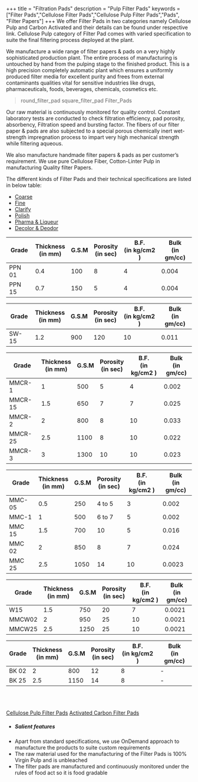 +++
title = "Filtration Pads"
description = "Pulp Filter Pads"
keywords = ["Filter Pads","Cellulose Filter Pads","Cellulose Pulp Filter Pads","Pads", "Filter Papers"]
+++
We offer Filter Pads in two categories namely Cellulose Pulp and Carbon Activated and their details can be found under respective link.  Cellulose Pulp category of Filter Pad comes with varied specification to suite the final filtering process deployed at the plant.

We manufacture a wide range of filter papers & pads on a very highly sophisticated production plant. The entire process of manufacturing is untouched by hand from the pulping stage to the finished product. This is a high precision completely automatic plant which ensures a uniformly produced filter media for excellent purity and frees from external contaminants qualities vital for sensitive industries like drugs, pharmaceuticals, foods, beverages, chemicals, cosmetics etc.

> round_filter_pad square_filter_pad Filter_Pads

Our raw material is continuously monitored for quality control. Constant laboratory tests are conducted to check filtration efficiency, pad porosity, absorbency, Filtration speed and bursting factor. The fibers of our filter paper & pads are also subjected to a special porous chemically inert wet-strength impregnation process to impart very high mechanical strength while filtering aqueous.

We also manufacture handmade filter papers & pads as per customer’s requirement. We use pure Cellulose Fiber, Cotton-Linter Pulp in manufacturing Quality filter Papers.


The different kinds of Filter Pads and their technical specifications are listed in below table:

<div>

  <!-- Nav tabs -->
  <ul class="nav nav-tabs" role="tablist">
    <li role="presentation" class="active"><a href="#coarse" aria-controls="coarse" role="tab" data-toggle="tab">Coarse</a></li>
    <li role="presentation"><a href="#fine" aria-controls="fine" role="tab" data-toggle="tab">Fine</a></li>
    <li role="presentation"><a href="#clarify" aria-controls="clarify" role="tab" data-toggle="tab">Clarify</a></li>
    <li role="presentation"><a href="#polish" aria-controls="polish" role="tab" data-toggle="tab">Polish</a></li>
    <li role="presentation"><a href="#pharma" aria-controls="pharma" role="tab" data-toggle="tab">Pharma &amp; Liqueur</a></li>
    <li role="presentation"><a href="#decolor" aria-controls="decolor" role="tab" data-toggle="tab">Decolor &amp; Deodor</a></li>
  </ul>

  <!-- Tab panes -->
  <div class="tab-content">
    <div role="tabpanel" class="tab-pane active" id="coarse">
	<table class="table table-bordered">
	<tr>
	<th>Grade</th><th>Thickness</br>(in mm)</th><th>G.S.M</th><th>Porosity</br>(in sec)</th><th>B.F.</br>(in kg/cm2 )</th><th>Bulk</br>(in gm/cc)</th>
	</tr>
	<tbody>
	<tr>
		<td>PPN 01</td><td>0.4</td><td>100</td><td>8</td><td>4</td><td>0.004</td>
	</tr>
	<tr>
		<td>PPN 15</td><td>0.7</td><td>150</td><td>5</td><td>4</td><td>0.004</td>
	</tr>
	</tbody>
	</table>
    </div>
    <div role="tabpanel" class="tab-pane" id="fine">
	<table class="table table-bordered">
	<tr>
	<th>Grade</th><th>Thickness</br>(in mm)</th><th>G.S.M</th><th>Porosity</br>(in sec)</th><th>B.F.</br>(in kg/cm2 )</th><th>Bulk</br>(in gm/cc)</th>
	</tr>
	<tbody>
	<tr>
		<td>SW-15</td><td>1.2</td><td>900</td><td>120</td><td>10</td><td>0.011</td>
	</tr>
	</tbody>
</table>
    </div>
    <div role="tabpanel" class="tab-pane" id="clarify">
<table class="table table-bordered">
	<tr>
	<th>Grade</th><th>Thickness</br>(in mm)</th><th>G.S.M</th><th>Porosity</br>(in sec)</th><th>B.F.</br>(in kg/cm2 )</th><th>Bulk</br>(in gm/cc)</th>
	</tr>
	<tbody>
	<tr>
	<td>MMCR-1</td><td>1</td><td>500</td><td>5</td><td>4</td><td>0.002</td>
</tr>
<tr>
	<td>MMCR-15</td><td>1.5</td><td>650</td><td>7</td><td>7</td><td>0.025</td>
</tr>
<tr>
	<td>MMCR-2</td><td>2</td><td>800</td><td>8</td><td>10</td><td>0.033</td>
</tr>
<tr>
	<td>MMCR-25</td><td>2.5</td><td>1100</td><td>8</td><td>10</td><td>0.022</td>
</tr>
<tr>
	<td>MMCR-3</td><td>3</td><td>1300</td><td>10</td><td>10</td><td>0.023</td>
</tr>
</tbody>
</table>
</div>
 <div role="tabpanel" class="tab-pane" id="polish">
<table class="table table-bordered">
	<tr>
	<th>Grade</th><th>Thickness</br>(in mm)</th><th>G.S.M</th><th>Porosity</br>(in sec)</th><th>B.F.</br>(in kg/cm2 )</th><th>Bulk</br>(in gm/cc)</th>
	</tr>
	<tbody>
	<tr>
	<td>MMC-05</td><td>0.5</td><td>250</td><td>4 to 5</td><td>3</td><td>0.002</td>
</tr>
<tr>
	<td>MMC-1</td><td>1</td><td>500</td><td>6 to 7</td><td>5</td><td>0.002</td>
</tr>
<tr>
	<td>MMC 15</td><td>1.5</td><td>700</td><td>10</td><td>5</td><td>0.016</td>
</tr>
<tr>
	<td>MMC 02</td><td>2</td><td>850</td><td>8</td><td>7</td><td>0.024</td>
</tr>
<tr>
	<td>MMC 25</td><td>2.5</td><td>1050</td><td>14</td><td>10</td><td>0.0023</td>
</tr>
</tbody>
</table>
</div>
    <div role="tabpanel" class="tab-pane" id="pharma">
<table class="table table-bordered">
	<tr>
	<th>Grade</th><th>Thickness</br>(in mm)</th><th>G.S.M</th><th>Porosity</br>(in sec)</th><th>B.F.</br>(in kg/cm2 )</th><th>Bulk</br>(in gm/cc)</th>
	</tr>
	<tbody>
	<tr>
	<td>W15</td><td>1.5</td><td>750</td><td>20</td><td>7</td><td>0.0021</td>
</tr>
<tr>
	<td>MMCW02</td><td>2</td><td>950</td><td>25</td><td>10</td><td>0.0021</td>
</tr>
<tr>
	<td>MMCW25</td><td>2.5</td><td>1250</td><td>25</td><td>10</td><td>0.0021</td>
</tr>
</tbody>
</table>
</div>
    <div role="tabpanel" class="tab-pane" id="decolor">
	<table class="table table-bordered">
	<tr>
	<th>Grade</th><th>Thickness</br>(in mm)</th><th>G.S.M</th><th>Porosity</br>(in sec)</th><th>B.F.</br>(in kg/cm2 )</th><th>Bulk</br>(in gm/cc)</th>
	</tr>
	<tbody>
	<tr>
	<td>BK 02</td><td>2</td><td>800</td><td>12</td><td>8</td><td>-</td>
	</tr>
	<tr>
	<td>BK 25</td><td>2.5</td><td>1150</td><td>14</td><td>8</td><td>-</td>
	</tr>
	</tbody>
	</table>
    </div>
  </div>
</div>
</br></br>


[Cellulose Pulp Filter Pads](/filtration/filterpads/)
[Activated Carbon Filter Pads](/filtration/carbonpads/)

<ul class="list-group">
  <li class="list-group-item active">
	<h5 class="list-group-item-heading active">Salient features</h5>
  </li>
  <li class="list-group-item">Apart from standard specifications, we use OnDemand approach to manufacture the products to suite custom requirements</li>
  <li class="list-group-item">The raw material used for the manufacturing of the Filter Pads is 100% Virgin Pulp and is unbleached</li>
  <li class="list-group-item">The filter pads are manufactured and continuously monitored under the rules of food act so it is food gradable</li>
</ul>
